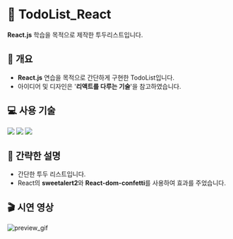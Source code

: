 # 📅 TodoList_React

**React.js** 학습을 목적으로 제작한 투두리스트입니다. <br>

## 📃 개요

- **React.js** 연습을 목적으로 간단하게 구현한 TodoList입니다.
- 아이디어 및 디자인은 '**리액트를 다루는 기술**'을 참고하였습니다.

## 💻 사용 기술

<img src="https://img.shields.io/badge/JavaScript-F7DF1E?style=flat-square&logo=JavaScript&logoColor=black"/> <img src="https://img.shields.io/badge/React-61DAFB?style=flat-square&logo=React&logoColor=black"/> <img src="https://img.shields.io/badge/styled-components-DB7093?style=flat-square&logo=styled-components&logoColor=white"/>

## 📜 간략한 설명

- 간단한 투두 리스트입니다.
- React의 **sweetalert2**와 **React-dom-confetti**를 사용하여 효과를 주었습니다.

## 🎬 시연 영상

<img src="https://github.com/ShinJaeMin98/TodoList_React/assets/124487601/d296b3dd-e42e-4388-80c5-1cc1a4ab8692" alt="preview_gif">
